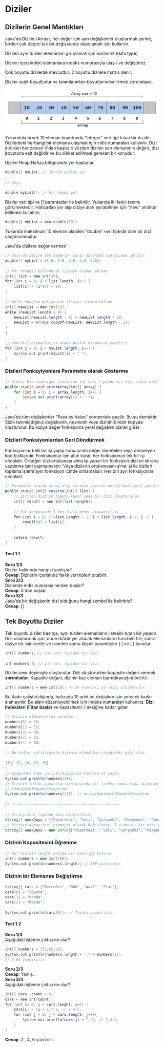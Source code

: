 # Diziler

## Dizilerin Genel Mantıkları

Java'da Diziler (Array), her değer için ayrı değişkenler oluşturmak yerine, birden çok değeri tek bir değişkende depolamak için kullanılır.

Dizileri aynı türden elemanları gruplamak için kullanırız.(data type)

Dizinin içersindeki elemanlara indeks numarasıyla ulaşır ve değiştiririz.

Çok boyutlu dizilerde mevcuttur. 2 boyutlu dizilere matris denir.

Diziler sabit boyutludur ve tanımlanırken boyutlarını belirtmek zorundayız.

![Array](https://raw.githubusercontent.com/Kodluyoruz/taskforce/main/java101/array/figures/array.jpg)

Yukarıdaki örnek 10 eleman boyutunda "Integer" veri tipi tutan bir dizidir. Dizilerdeki herhangi bir elemana ulaşmak için indis numaraları kullanılır. Dizi indisleri her zaman 0'dan başlar o yüzden dizinin son elemanının değeri, dizi boyutuna eşit değildir ve bu dikkat edilmesi gereken bir konudur.

Diziler Heap Hafıza bölgesinde yer kaplarlar.

```java
double[] myList; // Tercih edilen yol

// veya

double myList[]; // bir başka yol

```

Diziler veri tipi ve [] parantezler ile belirtilir. Yukarıda iki farklı tanımı görülmektedir. Hafızadan yer alıp diziye alan ayırabilmek için "new" anahtar kelimesi kullanılır.

```java
double[] myList = new double[10];

```

Yukarıda maksimum 10 eleman alabilen "double" veri tipinde olan bir dizi oluşturulmuştur.

Java'da dizilere değer vermek

```java
// Java'da diziye ilk değerler süslü parantez içerisinde verilir.
double[] myList = {1.0, 2.0, 3.0, 4.0, 5.0};

// For döngüsü kullanarak listeye eleman ekleme
int[] list = new int[10];
for (int i = 0; i < list.length; i++) {
    list[i] = (i*10) + 10;
}

// While döngüsü kullanarak listeye eleman ekleme
int[] newList = new int[10];
while (newList.length > 0) {
    newList[newList.length - 1] = newList.length * 10;
    newList = Arrays.copyOf(newList, newList.length - 1);
}
}

// tüm dizi elemanlarını arada boşluk bırakarak yazdırır.
for (int i = 0; i < myList.length; i++) {
    System.out.print(myList[i] + " ");
}

```

### Dizileri Fonksyiyonlara Parametre olarak Gösterme

```java
// Static bir fonksiyon içerisine int veri tipinde bir dizi input edelim.
public static void printArray(int[] array) {
    for (int i = 0; i < array.length; i++) {
        System.out.print(array[i] + " ");
    }
}

```

Java'da tüm değişkenler "Pass by Value" yöntemiyle geçilir. Bu şu demektir. Sizin tanımladığınız değişkenin, nesnenin veya dizinin birebir kopyası oluşturulur. Bu kopya değer fonksiyona yerel değişken olarak gider.

### Dizileri Fonksiyonlardan Geri Döndürmek

Fonksiyonlar belli bir işi yapıp sonucunda değer dönebilen veya dönmeyen kod bloklarıdır. Fonksiyonlar için altın kural, her fonksiyonun tek bir işi olmalıdır. Örneğin: dizi ortalaması alma işi yapan bir fonksiyon dizileri ekrana yazdırma işini yapmamalıdır. Veya dizilerin ortalamasını alma işi ile dizileri toplama işlemi aynı fonksiyon içinde olmamalıdır. Her biri ayrı fonksiyonlar olmalıdır.

```java
// Parametre olarak array alıp tersine çeviren metot(fonksiyon) yazalım.
public static int[] reverse(int[] list) {
    // girilen dizinin boyutu kadar yeni bir dizi oluşturalım.
    int[] result = new int[list.length];

    // For döngüsünde 1 den fazla değer atayabiliriz
    for (int i = 0, j =list.Lenght - 1; i < list.length; i++, j--) {
        result[i] = list[j];
    }

    return result;
}

```

#### Test 1.1

**Soru 1/3**  
Diziler hakkında hangisi yanlıştır?  
**Cevap**: Dizilerin içerisinde farklı veri tipleri tutabilir.  
**Soru 2/3**  
Dizilerde indis numarası nerden başlar?  
**Cevap**: 0'dan başlar.  
**Soru 3/3**  
Java'da bir değişkenin dizi olduğunu hangi sembol ile belirtiriz?  
**Cevap**: []  

## Tek Boyutlu Diziler

Tek boyutlu diziler basitçe, aynı türden elemanların listesini tutan bir yapıdır. Dizi oluşturmak için, önce dizide yer alacak elemanların türü belirtilir, sonra diziye bir isim verilir ve isimden sonra köşeli parantezler ( [ ve ] ) konulur.

```java
int[] numbers; // int veri tipinde bir dizi

int numbers[]; // int veri tipinde bir dizi
```

Diziler new deyimiyle oluşturulur. Dizi oluştururken kapasite değeri vermek **zorunludur**. Kapasite değeri, dizinin kaç eleman barındıracağını belirtir.

```java
int[] numbers = new int[10]; // 10 elemanlı bir dizi oluşturulur.
```

Bu ifade çalıştırıldığında, hafızada 10 adet int değişken için yetecek kadar alan ayrılır. Bu alanı düzenleyebilmek için indeks numaraları kullanırız. **Dizi indeksleri 0’dan başlar** ve kapasitenin 1 eksiğine kadar gider.

```java
// Dizinin elemanlarını verelim
numbers[0] = 10;
numbers[1] = 15;
numbers[2] = 20;
numbers[3] = 25;
numbers[4] = 30;

// Bu kodlar çalıştığında dizinin elemanları aşağıdaki gibi olur.

{10, 15, 20, 25, 30}

// Aşağıdaki kodu çalıştırdığımızda konsola 25 yazar.
System.out.println(numbers[3]);
// Dizinin indiks numaralarının dışında bir indeks numarasına ulaşmaya çalışırsak hata verir.
// IndexOutOfBoundsException 
System.out.println(numbers[12]); // ArrayIndexOutOfBoundsException

// -------------------------------------------------- 

// String veri tipinde dizi oluşturalım.
String[] weekDays = {"Pazartesi", "Salı", "Çarşamba", "Perşembe", "Cuma", "Cumartesi", "Pazar"};
// Dizinin kapasitesi otamatik olarak belirlenir. 7 elemanlı bir dizi oluşturulur.
String[] weekDays = new String["Pazartesi", "Salı", "Çarşamba", "Perşembe", "Cuma", "Cumartesi", "Pazar"];

```

### Dizinin Kapasitesini Öğrenme

```java
// her dizinin lenght adında bir özelliği bulunur.
int[] numbers = new int[100];
System.out.println(numbers.length); // 100 yazdırılır.
```

### Dizinin bir Elemanını Değiştirme

```java
String[] cars = {"Mercedes", "BMW", "Audi", "Fiat"};
cars[0] = "Toyota";
cars[1] = "Honda";
cars[2] = "Mazda";

System.out.println(cars[0]); // Toyota yazdırılır.
```

#### Test 1.2

**Soru 1/3**  
Aşağıdaki işlemin çıktısı ne olur?

```java
int[] numbers = {35,65,95};
System.out.println(numbers.length + "," + numbers[1]); 
// 3,65 yazdırılır.
```

**Soru 2/3**  
**Cevap**: Yanlış.  
**Soru 3/3**  
Aşağıdaki işlemin çıktısı ne olur?  

```java
int[] cars, count = 3;
cars = new int[count];
for (int i= 0; i < cars.lenght; i++) {
    cars[i] = (i + 1)* 2; // 2 4 6
    for (int j = 0; j < cars.lenght; j++){
        System.out.println(cars[j] + ","); // 2,4,6,
    }
}

```

**Cevap**: 2 , 4, 6 yazdırılır.
